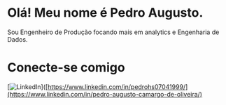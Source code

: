
# Olá! Meu nome é Pedro Augusto.

Sou Engenheiro de Produção focando mais em analytics e Engenharia de Dados.

# Conecte-se comigo

[![LinkedIn](https://img.shields.io/badge/LinkedIn-000?style=for-the-badge&logo=linkedin&logoColor=0E76A8)]([https://www.linkedin.com/in/pedrohs07041999/](https://www.linkedin.com/in/pedro-augusto-camargo-de-oliveira/)


